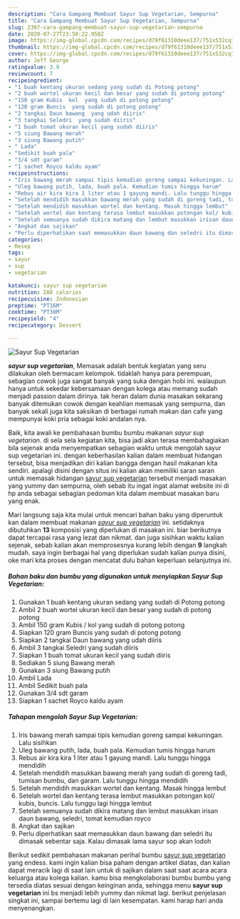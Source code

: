 ```yaml
---
description: "Cara Gampang Membuat Sayur Sup Vegetarian, Sempurna"
title: "Cara Gampang Membuat Sayur Sup Vegetarian, Sempurna"
slug: 2397-cara-gampang-membuat-sayur-sup-vegetarian-sempurna
date: 2020-07-27T23:50:22.950Z
image: https://img-global.cpcdn.com/recipes/d79f61310deee137/751x532cq70/sayur-sup-vegetarian-foto-resep-utama.jpg
thumbnail: https://img-global.cpcdn.com/recipes/d79f61310deee137/751x532cq70/sayur-sup-vegetarian-foto-resep-utama.jpg
cover: https://img-global.cpcdn.com/recipes/d79f61310deee137/751x532cq70/sayur-sup-vegetarian-foto-resep-utama.jpg
author: Jeff George
ratingvalue: 3.9
reviewcount: 7
recipeingredient:
- "1 buah kentang ukuran sedang yang sudah di Potong potong"
- "2 buah wortel ukuran kecil dan besar yang sudah di potong potong"
- "150 gram Kubis  kol  yang sudah di potong potong"
- "120 gram Buncis  yang sudah di potong potong"
- "2 tangkai Daun bawang  yang udah diiris"
- "3 tangkai Seledri  yang sudah diiris"
- "1 buah tomat ukuran kecil yang sudah diiris"
- "5 siung Bawang merah"
- "3 siung Bawang putih"
- " Lada"
- "Sedikit buah pala"
- "3/4 sdt garam"
- "1 sachet Royco kaldu ayam"
recipeinstructions:
- "Iris bawang merah sampai tipis kemudian goreng sampai kekuningan. Lalu sisihkan"
- "Uleg bawang putih, lada, buah pala. Kemudian tumis hingga harum"
- "Rebus air kira kira 1 liter atau 1 gayung mandi. Lalu tunggu hingga mendidih"
- "Setelah mendidih masukkan bawang merah yang sudah di goreng tadi, tumisan bumbu, dan garam. Lalu tunggu hingga mendidih"
- "Setelah mendidih masukkan wortel dan kentang. Masak hingga lembut"
- "Setelah wortel dan kentang terasa lembut masukkan potongan kol/ kubis, buncis. Lalu tunggu lagi hingga lembut"
- "Setelah semuanya sudah dikira matang dan lembut masukkan irisan daun bawang, seledri, tomat kemudian royco"
- "Angkat dan sajikan"
- "Perlu diperhatikan saat memasukkan daun bawang dan seledri itu dimasak sebentar saja. Kalau dimasak lama sayur sop akan lodoh"
categories:
- Resep
tags:
- sayur
- sup
- vegetarian

katakunci: sayur sup vegetarian 
nutrition: 288 calories
recipecuisine: Indonesian
preptime: "PT16M"
cooktime: "PT30M"
recipeyield: "4"
recipecategory: Dessert

---
```



![Sayur Sup Vegetarian](https://img-global.cpcdn.com/recipes/d79f61310deee137/751x532cq70/sayur-sup-vegetarian-foto-resep-utama.jpg)

<b><i>sayur sup vegetarian</i></b>, Memasak adalah bentuk kegiatan yang seru dilakukan oleh bermacam kelompok. tidaklah hanya para perempuan, sebagian cowok juga sangat banyak yang suka dengan hobi ini. walaupun hanya untuk sekedar kebersamaan dengan kolega atau memang sudah menjadi passion dalam dirinya. tak heran dalam dunia masakan sekarang banyak ditemukan cowok dengan keahlian memasak yang sempurna, dan banyak sekali juga kita saksikan di berbagai rumah makan dan cafe yang mempunyai koki pria sebagai koki andalan nya.

Baik, kita awali ke pembahasan bumbu bumbu makanan <i>sayur sup vegetarian</i>. di sela sela kegiatan kita, bisa jadi akan terasa membahagiakan bila sejenak anda menyempatkan sebagian waktu untuk mengolah sayur sup vegetarian ini. dengan keberhasilan kalian dalam membuat hidangan tersebut, bisa menjadikan diri kalian bangga dengan hasil makanan kita sendiri. apalagi disini dengan situs ini kalian akan memiliki saran saran untuk memasak hidangan <u>sayur sup vegetarian</u> tersebut menjadi masakan yang yummy dan sempurna, oleh sebab itu ingat ingat alamat website ini di hp anda sebagai sebagian pedoman kita dalam membuat masakan baru yang enak.




Mari langsung saja kita mulai untuk mencari bahan baku yang diperuntuk kan dalam membuat makanan <u><i>sayur sup vegetarian</i></u> ini. setidaknya dibutuhkan <b>13</b> komposisi yang diperlukan di masakan ini. biar berikutnya dapat tercapai rasa yang lezat dan nikmat. dan juga sisihkan waktu kalian sejenak, sebab kalian akan memprosesnya kurang lebih dengan <b>9</b> langkah mudah. saya ingin berbagai hal yang diperlukan sudah kalian punya disini, oke mari kita proses dengan mencatat dulu bahan keperluan selanjutnya ini.

<!--inarticleads1-->

##### Bahan baku dan bumbu yang digunakan untuk menyiapkan Sayur Sup Vegetarian:

1. Gunakan 1 buah kentang ukuran sedang yang sudah di Potong potong
1. Ambil 2 buah wortel ukuran kecil dan besar yang sudah di potong potong
1. Ambil 150 gram Kubis / kol  yang sudah di potong potong
1. Siapkan 120 gram Buncis  yang sudah di potong potong
1. Siapkan 2 tangkai Daun bawang  yang udah diiris
1. Ambil 3 tangkai Seledri  yang sudah diiris
1. Siapkan 1 buah tomat ukuran kecil yang sudah diiris
1. Sediakan 5 siung Bawang merah
1. Gunakan 3 siung Bawang putih
1. Ambil  Lada
1. Ambil Sedikit buah pala
1. Gunakan 3/4 sdt garam
1. Siapkan 1 sachet Royco kaldu ayam




<!--inarticleads2-->

##### Tahapan mengolah Sayur Sup Vegetarian:

1. Iris bawang merah sampai tipis kemudian goreng sampai kekuningan. Lalu sisihkan
1. Uleg bawang putih, lada, buah pala. Kemudian tumis hingga harum
1. Rebus air kira kira 1 liter atau 1 gayung mandi. Lalu tunggu hingga mendidih
1. Setelah mendidih masukkan bawang merah yang sudah di goreng tadi, tumisan bumbu, dan garam. Lalu tunggu hingga mendidih
1. Setelah mendidih masukkan wortel dan kentang. Masak hingga lembut
1. Setelah wortel dan kentang terasa lembut masukkan potongan kol/ kubis, buncis. Lalu tunggu lagi hingga lembut
1. Setelah semuanya sudah dikira matang dan lembut masukkan irisan daun bawang, seledri, tomat kemudian royco
1. Angkat dan sajikan
1. Perlu diperhatikan saat memasukkan daun bawang dan seledri itu dimasak sebentar saja. Kalau dimasak lama sayur sop akan lodoh




Berikut sedikit pembahasan makanan perihal bumbu <u>sayur sup vegetarian</u> yang endess. kami ingin kalian bisa paham dengan artikel diatas, dan kalian dapat meracik lagi di saat lain untuk di sajikan dalam saat saat acara acara keluarga atau kolega kalian. kamu bisa mengkolaborasi bumbu bumbu yang tersedia diatas sesuai dengan keinginan anda, sehingga menu <b>sayur sup vegetarian</b> ini bs menjadi lebih yummy dan nikmat lagi. berikut penjelasan singkat ini, sampai bertemu lagi di lain kesempatan. kami harap hari anda menyenangkan.
